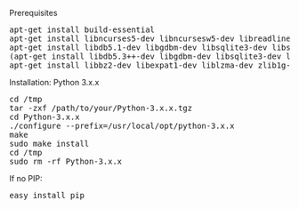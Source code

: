 Prerequisites

<pre>
apt-get install build-essential
apt-get install libncurses5-dev libncursesw5-dev libreadline6-dev
apt-get install libdb5.1-dev libgdbm-dev libsqlite3-dev libssl-dev
(apt-get install libdb5.3++-dev libgdbm-dev libsqlite3-dev libssl-dev)
apt-get install libbz2-dev libexpat1-dev liblzma-dev zlib1g-dev
</pre>

Installation: Python 3.x.x

<pre>
cd /tmp
tar -zxf /path/to/your/Python-3.x.x.tgz
cd Python-3.x.x
./configure --prefix=/usr/local/opt/python-3.x.x
make
sudo make install
cd /tmp
sudo rm -rf Python-3.x.x
</pre>


If no PIP:
<pre>
easy_install pip
</pre>
